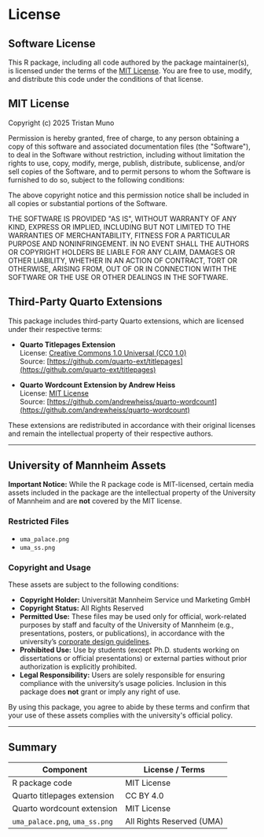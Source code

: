 # License

## Software License

This R package, including all code authored by the package maintainer(s), is licensed under the terms of the [MIT License](https://opensource.org/licenses/MIT). You are free to use, modify, and distribute this code under the conditions of that license.

## MIT License

Copyright (c) 2025 Tristan Muno

Permission is hereby granted, free of charge, to any person obtaining a copy
of this software and associated documentation files (the "Software"), to deal
in the Software without restriction, including without limitation the rights
to use, copy, modify, merge, publish, distribute, sublicense, and/or sell
copies of the Software, and to permit persons to whom the Software is
furnished to do so, subject to the following conditions:

The above copyright notice and this permission notice shall be included in all
copies or substantial portions of the Software.

THE SOFTWARE IS PROVIDED "AS IS", WITHOUT WARRANTY OF ANY KIND, EXPRESS OR
IMPLIED, INCLUDING BUT NOT LIMITED TO THE WARRANTIES OF MERCHANTABILITY,
FITNESS FOR A PARTICULAR PURPOSE AND NONINFRINGEMENT. IN NO EVENT SHALL THE
AUTHORS OR COPYRIGHT HOLDERS BE LIABLE FOR ANY CLAIM, DAMAGES OR OTHER
LIABILITY, WHETHER IN AN ACTION OF CONTRACT, TORT OR OTHERWISE, ARISING FROM,
OUT OF OR IN CONNECTION WITH THE SOFTWARE OR THE USE OR OTHER DEALINGS IN THE
SOFTWARE.

## Third-Party Quarto Extensions

This package includes third-party Quarto extensions, which are licensed under their respective terms:

- **Quarto Titlepages Extension**  
  License: [Creative Commons 1.0 Universal (CC0 1.0)](https://creativecommons.org/licenses/by/1.0/)  
  Source: [https://github.com/quarto-ext/titlepages](https://github.com/quarto-ext/titlepages)

- **Quarto Wordcount Extension by Andrew Heiss**  
  License: [MIT License](https://opensource.org/licenses/MIT)  
  Source: [https://github.com/andrewheiss/quarto-wordcount](https://github.com/andrewheiss/quarto-wordcount)

These extensions are redistributed in accordance with their original licenses and remain the intellectual property of their respective authors.

---

## University of Mannheim Assets

**Important Notice:** While the R package code is MIT-licensed, certain media assets included in the package are the intellectual property of the University of Mannheim and are **not** covered by the MIT license.

### Restricted Files

- `uma_palace.png`
- `uma_ss.png`

### Copyright and Usage

These assets are subject to the following conditions:

- **Copyright Holder:** Universität Mannheim Service und Marketing GmbH  
- **Copyright Status:** All Rights Reserved  
- **Permitted Use:** These files may be used only for official, work-related purposes by staff and faculty of the University of Mannheim (e.g., presentations, posters, or publications), in accordance with the university’s [corporate design guidelines](https://www.uni-mannheim.de/en/cd/using-the-corporate-design/how-to-use-the-logo/right-to-use-the-logo/).  
- **Prohibited Use:** Use by students (except Ph.D. students working on dissertations or official presentations) or external parties without prior authorization is explicitly prohibited.  
- **Legal Responsibility:** Users are solely responsible for ensuring compliance with the university’s usage policies. Inclusion in this package does **not** grant or imply any right of use.

By using this package, you agree to abide by these terms and confirm that your use of these assets complies with the university's official policy.

---

## Summary

| Component                         | License / Terms               |
|----------------------------------|-------------------------------|
| R package code                   | MIT License                   |
| Quarto titlepages extension      | CC BY 4.0                     |
| Quarto wordcount extension       | MIT License                   |
| `uma_palace.png`, `uma_ss.png`  | All Rights Reserved (UMA)     |

